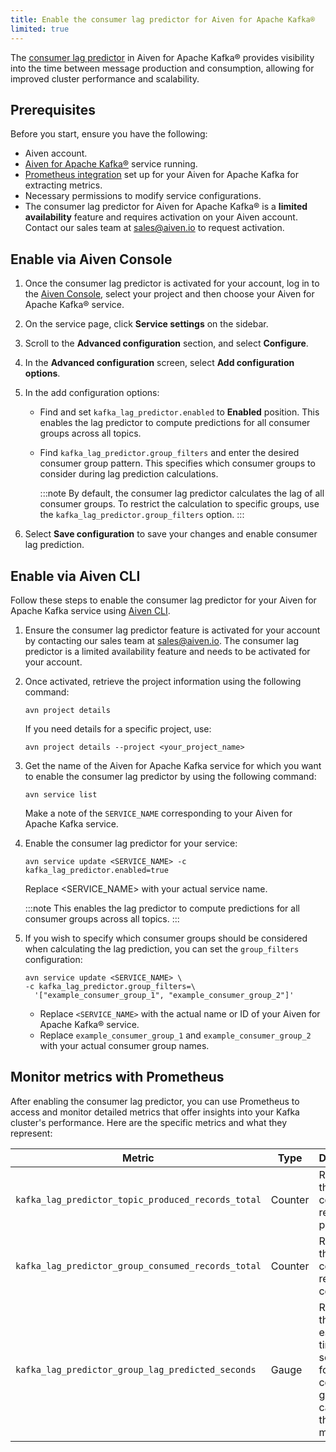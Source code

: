 ```yaml
---
title: Enable the consumer lag predictor for Aiven for Apache Kafka®
limited: true
---
```


The
[consumer lag predictor](/docs/products/kafka/concepts/consumer-lag-predictor) in Aiven
for Apache Kafka® provides visibility into the time
between message production and consumption, allowing for improved
cluster performance and scalability.

## Prerequisites

Before you start, ensure you have the following:

-   Aiven account.
-   [Aiven for Apache Kafka®](/docs/products/kafka/get-started) service running.
-   [Prometheus integration](/docs/platform/howto/integrations/prometheus-metrics) set up
for your Aiven for Apache Kafka for extracting
    metrics.
-   Necessary permissions to modify service configurations.
-   The consumer lag predictor for Aiven for Apache Kafka® is a
**limited availability** feature and requires activation on your Aiven account.
Contact our sales team at sales@aiven.io to request activation.

## Enable via Aiven Console

1. Once the consumer lag predictor is activated for your account,
log in to the [Aiven Console](https://console.aiven.io/),
select your project and then choose your Aiven for Apache Kafka® service.

1.  On the service page, click **Service settings** on the sidebar.

1.  Scroll to the **Advanced configuration** section, and select
    **Configure**.

1.  In the **Advanced configuration** screen, select **Add configuration
    options**.

1.  In the add configuration options:

    -   Find and set `kafka_lag_predictor.enabled` to **Enabled**
        position. This enables the lag predictor to compute predictions
        for all consumer groups across all topics.
    -   Find `kafka_lag_predictor.group_filters` and enter the desired
        consumer group pattern. This specifies which consumer groups to
        consider during lag prediction calculations.

        :::note
          By default, the consumer lag predictor calculates the lag of all
          consumer groups. To restrict the calculation to specific groups, use
          the `kafka_lag_predictor.group_filters` option.
        :::

1.  Select **Save configuration** to save your changes and enable
    consumer lag prediction.

## Enable via Aiven CLI

Follow these steps to enable the consumer lag predictor for your Aiven
for Apache Kafka service using
[Aiven CLI](/docs/tools/cli).

1. Ensure the consumer lag predictor feature is activated for your account by contacting
our sales team at sales@aiven.io. The consumer lag predictor is a limited availability
feature and needs to be activated for your account.
1. Once activated, retrieve the project information using the following command:

   ```text
   avn project details
   ```

    If you need details for a specific project, use:

    ```text
    avn project details --project <your_project_name>
    ```

1. Get the name of the Aiven for Apache Kafka service for which you
    want to enable the consumer lag predictor by using the following
    command:

   ```text
   avn service list
   ```

   Make a note of the `SERVICE_NAME` corresponding to your Aiven for
    Apache Kafka service.

1. Enable the consumer lag predictor for your service:

   ```text
   avn service update <SERVICE_NAME> -c kafka_lag_predictor.enabled=true
   ```

   Replace \<SERVICE_NAME\> with your actual service name.

    :::note
    This enables the lag predictor to compute predictions for all
    consumer groups across all topics.
    :::

1. If you wish to specify which consumer groups should be considered
    when calculating the lag prediction, you can set the `group_filters`
    configuration:

   ```text
   avn service update <SERVICE_NAME> \
   -c kafka_lag_predictor.group_filters=\
     '["example_consumer_group_1", "example_consumer_group_2"]'
    ```

   -   Replace `<SERVICE_NAME>` with the actual name or ID of your
       Aiven for Apache Kafka® service.
   -   Replace `example_consumer_group_1` and
        `example_consumer_group_2` with your actual consumer group
        names.

## Monitor metrics with Prometheus

After enabling the consumer lag predictor, you can use Prometheus to
access and monitor detailed metrics that offer insights into your Kafka
cluster's performance. Here are the specific metrics and what they
represent:

| Metric                                             | Type    | Description                                                                                            |
| -------------------------------------------------- | ------- | ------------------------------------------------------------------------------------------------------ |
| `kafka_lag_predictor_topic_produced_records_total` | Counter | Represents the total count of records produced.                                                        |
| `kafka_lag_predictor_group_consumed_records_total` | Counter | Represents the total count of records consumed.                                                        |
| `kafka_lag_predictor_group_lag_predicted_seconds`  | Gauge   | Represents the estimated time lag, in seconds, for a consumer group to catch up to the latest message. |
